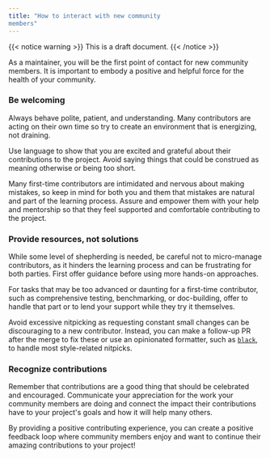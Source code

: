 ```yaml
---
title: "How to interact with new community 
members"
---
```


{{< notice warning >}}
This is a draft document.
{{< /notice >}}

As a maintainer, you will be the first point of 
contact for new community members. It is important 
to embody a positive and helpful force for the 
health of your community.

### Be welcoming
Always behave polite, patient, and understanding. 
Many contributors are acting on their own time so 
try to create an environment that is energizing, 
not draining.

Use language to show that you are excited and 
grateful about their contributions to the project. 
Avoid saying things that could be construed as 
meaning otherwise or being too short.

Many first-time contributors are intimidated and 
nervous about making mistakes, so keep in mind for 
both you and them that mistakes are natural and 
part of the learning process. Assure and empower 
them with your help and mentorship so that they 
feel supported and comfortable contributing to the 
project.

### Provide resources, not solutions
While some level of shepherding is needed, be 
careful not to micro-manage contributors, as it 
hinders the learning process and can be 
frustrating for both parties. First offer guidance 
before using more hands-on approaches.

For tasks that may be too advanced or daunting for 
a first-time contributor, such as comprehensive 
testing, benchmarking, or doc-building, offer to 
handle that part or to lend your support while 
they try it themselves.

Avoid excessive nitpicking as requesting constant 
small changes can be discouraging to a new 
contributor. Instead, you can make a follow-up PR 
after the merge to fix these or use an opinionated 
formatter, such as 
[`black`](https://github.com/psf/black), to handle 
most style-related nitpicks.

### Recognize contributions
Remember that contributions are a good thing that 
should be celebrated and encouraged. Communicate 
your appreciation for the work your community 
members are doing and connect the impact their 
contributions have to your project's goals and how 
it will help many others.

By providing a positive contributing experience, 
you can create a positive feedback loop where 
community members enjoy and want to continue their 
amazing contributions to your project!
